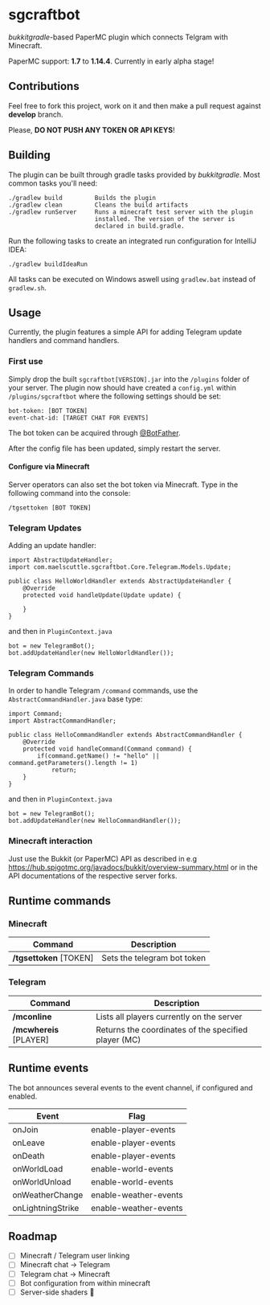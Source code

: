 # sgcraftbot

*bukkitgradle*-based PaperMC plugin which connects Telgram with Minecraft.

PaperMC support: **1.7** to **1.14.4**. Currently in early alpha stage!

## Contributions

Feel free to fork this project, work on it and then make a pull request against **develop** branch.

Please, **DO NOT PUSH ANY TOKEN OR API KEYS**!

## Building

The plugin can be built through gradle tasks provided by *bukkitgradle*.
Most common tasks you'll need:

    ./gradlew build         Builds the plugin
    ./gradlew clean         Cleans the build artifacts
    ./gradlew runServer     Runs a minecraft test server with the plugin
                            installed. The version of the server is
                            declared in build.gradle.
                            
Run the following tasks to create an integrated run configuration for IntelliJ IDEA:

    ./gradlew buildIdeaRun
    
All tasks can be executed on Windows aswell using ```gradlew.bat``` instead of ```gradlew.sh```.

## Usage

Currently, the plugin features a simple API for adding Telegram update handlers and command handlers.

### First use

Simply drop the built ```sgcraftbot[VERSION].jar``` into the ```/plugins``` folder of your server.
The plugin now should have created a ```config.yml``` within ```/plugins/sgcraftbot``` where the following settings should
be set:

    bot-token: [BOT TOKEN]
    event-chat-id: [TARGET CHAT FOR EVENTS]
    
The bot token can be acquired through [@BotFather](https://telegram.me/botfather).

After the config file has been updated, simply restart the server.

#### Configure via Minecraft

Server operators can also set the bot token via Minecraft. Type in the following command
into the console:

    /tgsettoken [BOT TOKEN]

### Telegram Updates

Adding an update handler:

    import AbstractUpdateHandler;
    import com.maelscuttle.sgcraftbot.Core.Telegram.Models.Update;
    
    public class HelloWorldHandler extends AbstractUpdateHandler {
        @Override
        protected void handleUpdate(Update update) {
            
        }
    }
    
and then in ```PluginContext.java```

    bot = new TelegramBot();
    bot.addUpdateHandler(new HelloWorldHandler());
    
### Telegram Commands

In order to handle Telegram ```/command``` commands, use the ```AbstractCommandHandler.java``` base type:

    import Command;
    import AbstractCommandHandler;

    public class HelloCommandHandler extends AbstractCommandHandler {
        @Override
        protected void handleCommand(Command command) {
            if(command.getName() != "hello" || command.getParameters().length != 1)
                return;
        }
    }

and then in ```PluginContext.java```

    bot = new TelegramBot();
    bot.addUpdateHandler(new HelloCommandHandler());

### Minecraft interaction

Just use the Bukkit (or PaperMC) API as described in e.g https://hub.spigotmc.org/javadocs/bukkit/overview-summary.html or
in the API documentations of the respective server forks.

## Runtime commands

### Minecraft

| Command | Description |
| --- | --- |
| **/tgsettoken** [TOKEN] | Sets the telegram bot token |

   
### Telegram

| Command | Description |
| --- | --- |
| **/mconline** | Lists all players currently on the server |
| **/mcwhereis** [PLAYER] | Returns the coordinates of the specified player (MC) |

## Runtime events

The bot announces several events to the event channel, if configured and enabled.

| Event | Flag |
| --- | --- |
| onJoin | enable-player-events |
| onLeave | enable-player-events |
| onDeath | enable-player-events |
| onWorldLoad | enable-world-events |
| onWorldUnload | enable-world-events |
| onWeatherChange | enable-weather-events |
| onLightningStrike | enable-weather-events |

## Roadmap

   - [ ] Minecraft / Telegram user linking
   - [ ] Minecraft chat -> Telegram
   - [ ] Telegram chat -> Minecraft
   - [ ] Bot configuration from within minecraft
   - [ ] Server-side shaders 🤷
